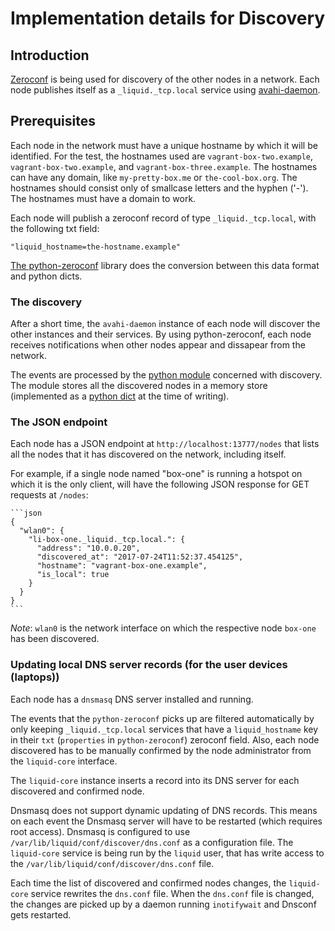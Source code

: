# Implementation details for Discovery

## Introduction

[Zeroconf](https://en.wikipedia.org/wiki/Zero-configuration_networking) is
being used for discovery of the other nodes in a network. Each node publishes
itself as a `_liquid._tcp.local` service using
[avahi-daemon](https://packages.debian.org/jessie/avahi-daemon).


## Prerequisites

Each node in the network must have a unique hostname by which it will be
identified. For the test, the hostnames used are `vagrant-box-two.example`,
`vagrant-box-two.example`, and `vagrant-box-three.example`. The hostnames can
have any domain, like `my-pretty-box.me` or `the-cool-box.org`. The hostnames
should consist only of smallcase letters and the hyphen ('-'). The hostnames
must have a domain to work.

Each node will publish a zeroconf record of type `_liquid._tcp.local`, with the
following txt field:

    "liquid_hostname=the-hostname.example"

[The python-zeroconf](https://github.com/jstasiak/python-zeroconf) library does
the conversion between this data format and python dicts.


### The discovery

After a short time, the `avahi-daemon` instance of each node will discover the
other instances and their services. By using python-zeroconf, each node
receives notifications when other nodes appear and dissapear from the network.

The events are processed by the [python
module](https://github.com/liquidinvestigations/core/blob/master/liquidcore/home/discovery.py)
concerned with discovery. The module stores all the discovered nodes in a
memory store (implemented as a [python
dict](https://github.com/liquidinvestigations/core/blob/master/liquidcore/home/discovery.py#L6)
at the time of writing).


### The JSON endpoint

Each node has a JSON endpoint at `http://localhost:13777/nodes` that lists all
the nodes that it has discovered on the network, including itself.

For example, if a single node named "box-one" is running a hotspot on which it
is the only client, will have the following JSON response for GET requests at
`/nodes`:

    ```json
    {
      "wlan0": {
        "li-box-one._liquid._tcp.local.": {
          "address": "10.0.0.20",
          "discovered_at": "2017-07-24T11:52:37.454125",
          "hostname": "vagrant-box-one.example",
          "is_local": true
        }
      }
    }
    ```

_Note_: `wlan0` is the network interface on which the respective node `box-one`
has been discovered.


### Updating local DNS server records (for the user devices (laptops))

Each node has a `dnsmasq` DNS server installed and running.

The events that the `python-zeroconf` picks up are filtered automatically by
only keeping `_liquid._tcp.local` services that have a `liquid_hostname` key in
their `txt` (`properties` in `python-zeroconf`) zeroconf field.  Also, each
node discovered has to be manually confirmed by the node administrator from the
`liquid-core` interface.

The `liquid-core` instance inserts a record into its DNS server for each
discovered and confirmed node.

Dnsmasq does not support dynamic updating of DNS records. This means on each
event the Dnsmasq server will have to be restarted (which requires root
access). Dnsmasq is configured to use `/var/lib/liquid/conf/discover/dns.conf`
as a configuration file. The `liquid-core` service is being run by the `liquid`
user, that has write access to the `/var/lib/liquid/conf/discover/dns.conf`
file.

Each time the list of discovered and confirmed nodes changes, the `liquid-core`
service rewrites the `dns.conf` file. When the `dns.conf` file is changed, the
changes are picked up by a daemon running `inotifywait` and Dnsconf gets
restarted.

